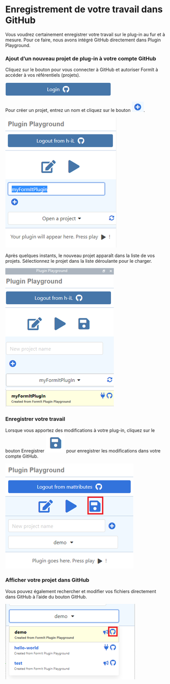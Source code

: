 # Enregistrement de votre travail dans GitHub

Vous voudrez certainement enregistrer votre travail sur le plug-in au fur et à mesure. Pour ce faire, nous avons intégré GitHub directement dans Plugin Playground.

### Ajout d’un nouveau projet de plug-in à votre compte GitHub

Cliquez sur le bouton pour vous connecter à GitHub et autoriser FormIt à accéder à vos référentiels (projets).

![](<../../../.gitbook/assets/image (51).png>)

Pour créer un projet, entrez un nom et cliquez sur le bouton ![](<../../../.gitbook/assets/image (58).png>).

![](<../../../.gitbook/assets/image (45).png>)

Après quelques instants, le nouveau projet apparaît dans la liste de vos projets. Sélectionnez le projet dans la liste déroulante pour le charger.

![](<../../../.gitbook/assets/image (73).png>)

### Enregistrer votre travail

Lorsque vous apportez des modifications à votre plug-in, cliquez sur le bouton Enregistrer ![](<../../../.gitbook/assets/image (40).png>) pour enregistrer les modifications dans votre compte GitHub.

![](<../../../.gitbook/assets/save a plugin.png>)

### Afficher votre projet dans GitHub

Vous pouvez également rechercher et modifier vos fichiers directement dans GitHub à l’aide du bouton GitHub.

![](<../../../.gitbook/assets/view in github.png>)

###
